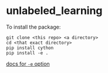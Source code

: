 # unlabeled_learning

To install the package:

```
git clone <this repo> <a directory>
cd <that exact directory>
pip install cython
pip install -e .
```

[docs for `-e` option](https://pip.pypa.io/en/stable/reference/pip_install/#install-editable)

